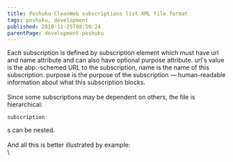 ```yaml
---
title: Poshuku CleanWeb subscriptions list XML file format
tags: poshuku, development
published: 2010-11-25T08:50:24
parentPage: development-poshuku
---
```


Each subscription is defined by subscription element which must have url
and name attribute and can also have optional purpose attribute. url's
value is the abp:-schemed URL to the subscription, name is the name of
this subscription. purpose is the purpose of the subscription —
human-readable information about what this subscription blocks.\
\
Since some subscriptions may be dependent on others, the file is
hierarchical:

    subscription

s can be nested.\
\
And all this is better illustrated by example:\
\

``` {type="xml"}

  
  
  
   
    
  
```

